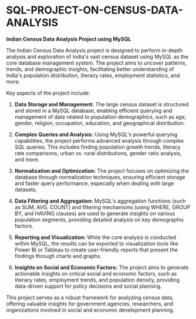 # SQL-PROJECT-ON-CENSUS-DATA-ANALYSIS

**Indian Census Data Analysis Project using MySQL**

The Indian Census Data Analysis project is designed to perform in-depth analysis and exploration of India's vast census dataset using MySQL as the core database management system. The project aims to uncover patterns, trends, and demographic insights, facilitating better understanding of India's population distribution, literacy rates, employment statistics, and more.

Key aspects of the project include:

1. **Data Storage and Management:** The large census dataset is structured and stored in a MySQL database, enabling efficient querying and management of data related to population demographics, such as age, gender, religion, occupation, education, and geographical distribution.

2. **Complex Queries and Analysis:** Using MySQL's powerful querying capabilities, the project performs advanced analysis through complex SQL queries. This includes finding population growth trends, literacy rate comparisons, urban vs. rural distributions, gender ratio analysis, and more.

3. **Normalization and Optimization:** The project focuses on optimizing the database through normalization techniques, ensuring efficient storage and faster query performance, especially when dealing with large datasets.

4. **Data Filtering and Aggregation:** MySQL's aggregation functions (such as SUM, AVG, COUNT) and filtering mechanisms (using WHERE, GROUP BY, and HAVING clauses) are used to generate insights on various population segments, providing detailed analysis on key demographic factors.

5. **Reporting and Visualization:** While the core analysis is conducted within MySQL, the results can be exported to visualization tools like Power BI or Tableau to create user-friendly reports that present the findings through charts and graphs.

6. **Insights on Social and Economic Factors:** The project aims to generate actionable insights on critical social and economic factors, such as literacy rates, employment trends, and population density, providing data-driven support for policy decisions and social planning.

This project serves as a robust framework for analyzing census data, offering valuable insights for government agencies, researchers, and organizations involved in social and economic development planning.
